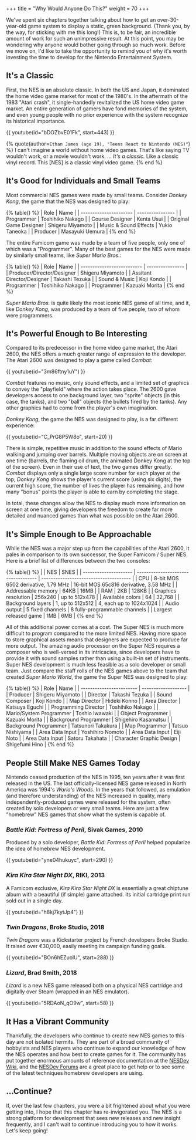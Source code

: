 +++
title = "Why Would Anyone Do This?"
weight = 70
+++

We've spent six chapters together talking about how to get an over-30-year-old game system
to display a static, green background. (Thank you, by the way, for sticking with me this
long!) This is, to be fair, an incredible amount of work for such an unimpressive result.
At this point, you may be wondering why anyone would bother going through so much work.
Before we move on, I'd like to take the opportunity to remind you of why it's worth
investing the time to develop for the Nintendo Entertainment System.

## It's a Classic

First, the NES is an absolute classic. In both the US and Japan, it dominated the home
video game market for most of the 1980's. In the aftermath of the 1983 "Atari crash",
it single-handedly revitalized the US home video game market. An entire generation of
gamers have fond memories of the system, and even young people with no prior
experience with the system recognize its historical importance.

{{ youtube(id="bDOZbvE01Fk", start=443) }}

{% quote(author=`Ethan James (age 19), "Teens React to Nintendo (NES)"`) %}
I can't imagine a world without home video games. That's like saying TV wouldn't work,
or a movie wouldn't work. &hellip; _It's a classic._ Like a classic vinyl
record. This [NES] is a classic vinyl video game.
{% end %}

## It's Good for Individuals and Small Teams

Most commercial NES games were made by small teams. Consider _Donkey Kong_, the game
that the NES was designed to play:

{% table() %}
| Role                   | Name             |
| ---------------------- | ---------------- |
| Programmer             | Toshihiko Nakago |
| Course Designer        | Kenta Usui       |
| Original Game Designer | Shigeru Miyamoto |
| Music & Sound Effects  | Yukio Taneoka    |
| Producer               | Masayuki Uemura  |
{% end %}

The entire Famicom game was made by a team of five people, only one of
which was a "Programmer". Many of the best games for the NES were made
by similarly small teams, like _Super Mario Bros._:

{% table() %}
| Role                       | Name             |
| -------------------------- | ---------------- |
| Producer/Director/Designer | Shigeru Miyamoto |
| Assitant Director/Designer | Takashi Tezuka   |
| Sound & Music              | Koji Kondo       |
| Programmer                 | Toshihiko Nakago |
| Programmer                 | Kazuaki Morita   |
{% end %}

_Super Mario Bros._ is quite likely the most iconic NES game of
all time, and it, like _Donkey Kong_, was produced by a team
of five people, two of whom were programmers.

## It's Powerful Enough to Be Interesting

Compared to its predecessor in the home video game market, the Atari 2600,
the NES offers a much greater range of expression to the developer.
The Atari 2600 was designed to play a game called _Combat_:

{{ youtube(id="3m86ftny1uY") }}

_Combat_ features no music, only sound effects, and a limited set
of graphics to convey the "playfield" where the action takes place.
The 2600 gave developers access to one background layer, two "sprite"
objects (in this case, the tanks), and two "ball" objects (the bullets
fired by the tanks). Any other graphics had to come from the player's
own imagination.

_Donkey Kong_, the game the NES was designed to play, is a
far different experience:

{{ youtube(id="C_PrG8P5W8o", start=20) }}

There is simple, repetitive music in addition to the sound effects of
Mario walking and jumping over barrels. Multiple moving objects
are on screen at one time (barrels, the flaming oil drum, the animated
Donkey Kong at the top of the screen). Even in their use of text,
the two games differ greatly. _Combat_ displays only a single large
score number for each player at the top; _Donkey Kong_ shows
the player's current score (using six digits), the current high score,
the number of lives the player has remaining, and how many "bonus"
points the player is able to earn by completing the stage.

In total, these changes allow the NES to display much more information
on screen at one time, giving developers the freedom to create far
more detailed and nuanced games than what was possible on the
Atari 2600.

## It's Simple Enough to Be Approachable

While the NES was a major step up from the capabilities of the Atari 2600,
it pales in comparison to its own successor, the Super Famicom / Super NES.
Here is a brief list of differences between the two consoles:

{% table() %}
|                       | NES                                 | SNES                                   |
| --------------------- | ----------------------------------- | -------------------------------------- |
| CPU                   | 8-bit MOS 6502 derivative, 1.79 MHz | 16-bit MOS 65c816 derivative, 3.58 MHz |
| Addressable memory    | 64KB                                | 16MB                                   |
| RAM                   | 2KB                                 | 128KB                                  |
| Graphics resolution   | 256x240                             | up to 512x478                          |
| Available colors      | 64                                  | 32,768                                 |
| Background layers     | 1, up to 512x512                    | 4, each up to 1024x1024                |
| Audio output          | 5 fixed channels                    | 8 fully-programmable channels          |
| Largest released game | 1MB                                 | 6MB                                    |
{% end %}

All of this additional power comes at a cost. The Super NES is much more
difficult to program compared to the more limited NES. Having more space
to store graphical assets means that designers are expected to produce
far more output. The amazing audio processor on the Super NES requires
a composer who is well-versed in its intricacies, since developers
have to provide it with sound samples rather than using a built-in
set of instruments. Super NES development is much less feasible as
a solo developer or small team. Just compare the staff rolls of the
NES games above to the team that created _Super Mario World_,
the game the Super NES was designed to play:

{% table() %}
| Role                     | Name                |
| ------------------------ | ------------------- |
| Producer                 | Shigeru Miyamoto    |
| Director                 | Takashi Tezuka      |
| Sound Composer           | Koji Kondo          |
| Map Director             | Hideki Konno        |
| Area Director            | Katsuya Eguchi      |
| Programming Director     | Toshihiko Nakago    |
| Mario/System Programmer  | Toshio Iwawaki      |
| Object Programmer        | Kazuaki Morita      |
| Background Programmer    | Shigehiro Kasamatsu |
| Background Programmer    | Tatsunori Takakura  |
| Map Programmer           | Tatsuo Nishiyama    |
| Area Data Input          | Yoshihiro Nomoto    |
| Area Data Input          | Eiji Noto           |
| Area Data Input          | Satoru Takahata     |
| Character Graphic Design | Shigefumi Hino      |
{% end %}

## People Still Make NES Games Today

Nintendo ceased production of the NES in 1995, ten years
after it was first released in the US. The last
officially-licensed NES game released in North America
was 1994's _Wario's Woods_. In the years that followed,
as emulation (and therefore understanding) of the NES
increased in quality, many independently-produced
games were released for the system, often created
by solo developers or very small teams. Here are just
a few "homebrew" NES games that show what the system
is capable of.

### _Battle Kid: Fortress of Peril_, Sivak Games, 2010

Produced by a solo developer, _Battle Kid: Fortress of Peril_
helped popularize the idea of homebrew NES development.

{{ youtube(id="yne04hukuyc", start=290) }}

### _Kira Kira Star Night DX_, RIKI, 2013

A Famicom exclusive, _Kira Kira Star Night DX_ is essentially
a great chiptune album with a beautiful (if simple) game
attached. Its initial cartridge print run sold out in
a single day.

{{ youtube(id="h8kj7kytJp4") }}

### _Twin Dragons_, Broke Studio, 2018

_Twin Dragons_ was a Kickstarter project by French developers Broke
Studio. It raised over &euro;30,000, easily meeting its
campaign funding goals.

{{ youtube(id="BOn6hEZuolU", start=288) }}

### _Lizard_, Brad Smith, 2018

_Lizard_ is a new NES game released both on a physical
NES cartridge and digitally over Steam (wrapped in an NES
emulator).

{{ youtube(id="5RDAoN_qO9w", start=58) }}

## It Has a Vibrant Community

Thankfully, the developers who continue to create new NES games
to this day are not isolated hermits. They are part of a broad
community of hobbyists and NES players who continue to expand
our knowledge of how the NES operates and how best to create
games for it. The community has put together enormous amounts
of reference documentation at the [NESDev Wiki](https://wiki.nesdev.com),
and the [NESDev Forums](http://forums.nesdev.com/) are
a great place to get help or to see some of the latest
techniques homebrew developers are using.

## ...Continue?

If, over the last few chapters, you were a bit frightened about
what you were getting into, I hope that this chapter has re-invigorated
you. The NES is a strong platform for development that sees
new releases and new insight frequently, and I can't wait to
continue introducing you to how it works. Let's keep going!
